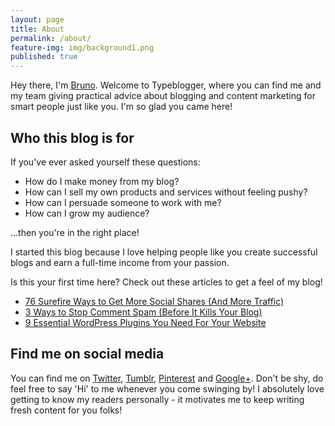 ```yaml
---
layout: page
title: About
permalink: /about/
feature-img: img/background1.png
published: true
---
```


Hey there, I'm [Bruno](http://twitter.com/brunotandev). Welcome to Typeblogger, where you can find me and my team giving practical advice about blogging and content marketing for smart people just like you. I'm so glad you came here!



## Who this blog is for

If you've ever asked yourself these questions:


* How do I make money from my blog?
* How can I sell my own products and services without feeling pushy?
* How can I persuade someone to work with me?
* How can I grow my audience?

...then you're in the right place! 

I started this blog because I love helping people like you create successful blogs and earn a full-time income from your passion.

Is this your first time here? Check out these articles to get a feel of my blog!

* [76 Surefire Ways to Get More Social Shares (And More Traffic)](https://typeblogger.github.io/social-shares/)
* [3 Ways to Stop Comment Spam (Before It Kills Your Blog)](https://typeblogger.github.io/2016/05/30/stop-comment-spam/)
* [9 Essential WordPress Plugins You Need For Your Website](https://typeblogger.github.io/2016/06/05/essential-wordpress-plugins)

## Find me on social media

You can find me on [Twitter](http://twitter.com/brunotandev), [Tumblr](http://brunotandev.tumblr.com), [Pinterest](http://pinterest.com/brunotandev) and [Google+](https://plus.google.com/105286767710255268585). Don't be shy, do feel free to say 'Hi' to me whenever you come swinging by! I absolutely love getting to know my readers personally - it motivates me to keep writing fresh content for you folks!
